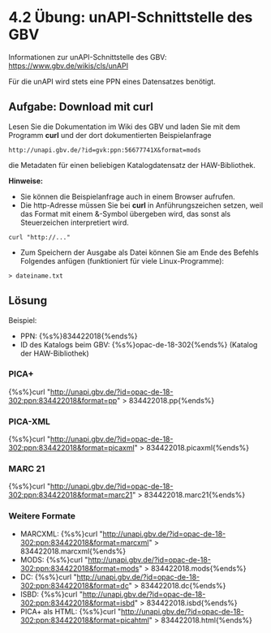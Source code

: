 # 4.2 Übung: unAPI-Schnittstelle des GBV

Informationen zur unAPI-Schnittstelle des GBV: https://www.gbv.de/wikis/cls/unAPI

Für die unAPI wird stets eine PPN eines Datensatzes benötigt.

## Aufgabe: Download mit curl

Lesen Sie die Dokumentation im Wiki des GBV und laden Sie mit dem Programm **curl** und der dort dokumentierten Beispielanfrage
```
http://unapi.gbv.de/?id=gvk:ppn:56677741X&format=mods
```
die Metadaten für einen beliebigen Katalogdatensatz der HAW-Bibliothek.

**Hinweise:**
* Sie können die Beispielanfrage auch in einem Browser aufrufen.
* Die http-Adresse müssen Sie bei **curl** in Anführungszeichen setzen, weil das Format mit einem &-Symbol übergeben wird, das sonst als Steuerzeichen interpretiert wird.
```
curl "http://..."
```
* Zum Speichern der Ausgabe als Datei können Sie am Ende des Befehls Folgendes anfügen (funktioniert für viele Linux-Programme):
```
> dateiname.txt
```

## Lösung

Beispiel:
* PPN: {%s%}834422018{%ends%}
* ID des Katalogs beim GBV: {%s%}opac-de-18-302{%ends%} (Katalog der HAW-Bibliothek)

### PICA+
{%s%}curl "http://unapi.gbv.de/?id=opac-de-18-302:ppn:834422018&format=pp" > 834422018.pp{%ends%}

### PICA-XML
{%s%}curl "http://unapi.gbv.de/?id=opac-de-18-302:ppn:834422018&format=picaxml" > 834422018.picaxml{%ends%}

### MARC 21
{%s%}curl "http://unapi.gbv.de/?id=opac-de-18-302:ppn:834422018&format=marc21" > 834422018.marc21{%ends%}

### Weitere Formate
* MARCXML: {%s%}curl "http://unapi.gbv.de/?id=opac-de-18-302:ppn:834422018&format=marcxml" > 834422018.marcxml{%ends%}
* MODS: {%s%}curl "http://unapi.gbv.de/?id=opac-de-18-302:ppn:834422018&format=mods" > 834422018.mods{%ends%}
* DC: {%s%}curl "http://unapi.gbv.de/?id=opac-de-18-302:ppn:834422018&format=dc" > 834422018.dc{%ends%}
* ISBD: {%s%}curl "http://unapi.gbv.de/?id=opac-de-18-302:ppn:834422018&format=isbd" > 834422018.isbd{%ends%}
* PICA+ als HTML: {%s%}curl "http://unapi.gbv.de/?id=opac-de-18-302:ppn:834422018&format=picahtml" > 834422018.html{%ends%}